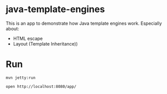 # java-template-engines
This is an app to demonstrate how Java template engines work. Especially about:

- HTML escape
- Layout (Template Inheritance))

# Run

~~~~~~~~~~~~~~~~~~~~~~~~~~~~~~~~~~~~~~~
mvn jetty:run

open http://localhost:8080/app/
~~~~~~~~~~~~~~~~~~~~~~~~~~~~~~~~~~~~~~~
